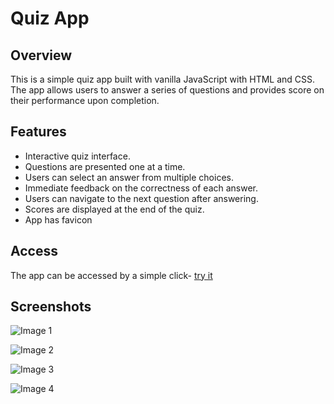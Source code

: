 # Quiz App

## Overview

This is a simple quiz app built with vanilla JavaScript with HTML and CSS. The app allows users to answer a series of questions and provides score on their performance upon completion.

## Features

- Interactive quiz interface.
- Questions are presented one at a time.
- Users can select an answer from multiple choices.
- Immediate feedback on the correctness of each answer.
- Users can navigate to the next question after answering.
- Scores are displayed at the end of the quiz.
- App has favicon

## Access

The app can be accessed by a simple click-
[try it](https://bitscurrent.github.io/quizApp/)

## Screenshots

![Image 1](../screenshot/Screenshot1.png)

![Image 2](../screenshot/Screenshot2.png)

![Image 3](../screenshot/Screenshot3.png)

![Image 4](../screenshot/Screenshot4.png)

